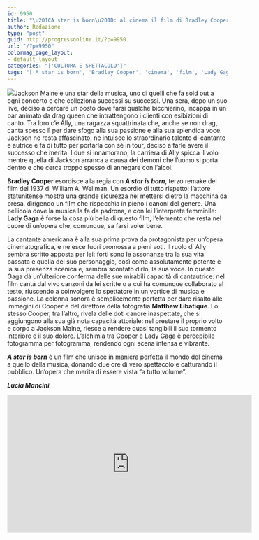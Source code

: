 ```yaml
---
id: 9950
title: "\u201CA star is born\u201D: al cinema il film di Bradley Cooper con Lady Gaga"
author: Redazione
type: "post"
guid: http://progressonline.it/?p=9950
url: "/?p=9950"
colormag_page_layout:
- default_layout
categories: "['CULTURA E SPETTACOLO']"
tags: "['A star is born', 'Bradley Cooper', 'cinema', 'film', 'Lady Gaga', 'recensione']"
---
```


![](https://progressonline.it/wp-content/uploads/2018/10/a_star_is_born_locandina-819x1024.jpg)Jackson Maine è una star della musica, uno di quelli che fa sold out a ogni concerto e che colleziona successi su successi. Una sera, dopo un suo live, deciso a cercare un posto dove farsi qualche bicchierino, incappa in un bar animato da drag queen che intrattengono i clienti con esibizioni di canto. Tra loro c’è Ally, una ragazza squattrinata che, anche se non drag, canta spesso lì per dare sfogo alla sua passione e alla sua splendida voce. Jackson ne resta affascinato, ne intuisce lo straordinario talento di cantante e autrice e fa di tutto per portarla con sé in tour, deciso a farle avere il successo che merita. I due si innamorano, la carriera di Ally spicca il volo mentre quella di Jackson arranca a causa dei demoni che l’uomo si porta dentro e che cerca troppo spesso di annegare con l’alcol.

**Bradley Cooper** esordisce alla regia con ***A star is born***, terzo remake del film del 1937 di William A. Wellman. Un esordio di tutto rispetto: l’attore statunitense mostra una grande sicurezza nel mettersi dietro la macchina da presa, dirigendo un film che rispecchia in pieno i canoni del genere. Una pellicola dove la musica la fa da padrona, e con lei l’interprete femminile: **Lady Gaga** è forse la cosa più bella di questo film, l’elemento che resta nel cuore di un’opera che, comunque, sa farsi voler bene.

La cantante americana è alla sua prima prova da protagonista per un’opera cinematografica, e ne esce fuori promossa a pieni voti. Il ruolo di Ally sembra scritto apposta per lei: forti sono le assonanze tra la sua vita passata e quella del suo personaggio, così come assolutamente potente è la sua presenza scenica e, sembra scontato dirlo, la sua voce. In questo Gaga dà un’ulteriore conferma delle sue mirabili capacità di cantautrice: nel film canta dal vivo canzoni da lei scritte o a cui ha comunque collaborato al testo, riuscendo a coinvolgere lo spettatore in un vortice di musica e passione. La colonna sonora è semplicemente perfetta per dare risalto alle immagini di Cooper e del direttore della fotografia **Matthew Libatique**. Lo stesso Cooper, tra l’altro, rivela delle doti canore inaspettate, che si aggiungono alla sua già nota capacità attoriale: nel prestare il proprio volto e corpo a Jackson Maine, riesce a rendere quasi tangibili il suo tormento interiore e il suo dolore. L’alchimia tra Cooper e Lady Gaga è percepibile fotogramma per fotogramma, rendendo ogni scena intensa e vibrante.

***A star is born*** è un film che unisce in maniera perfetta il mondo del cinema a quello della musica, donando due ore di vero spettacolo e catturando il pubblico. Un’opera che merita di essere vista “a tutto volume”.

***Lucia Mancini***

<center><iframe allowfullscreen="allowfullscreen" frameborder="0" height="315" loading="lazy" src="https://www.youtube.com/embed/jvMaHOOY5VA" width="560"></iframe></center>